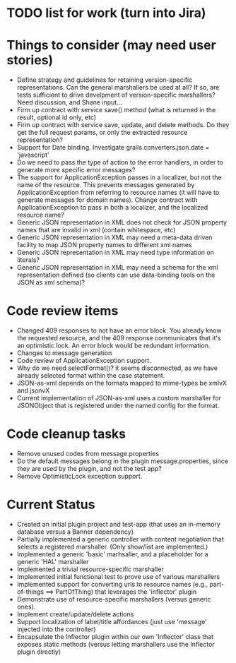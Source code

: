 <!-- ********************************************************************
     Copyright 2013 Ellucian Company L.P. and its affiliates.
******************************************************************** -->

# TODO list for work (turn into Jira)

# Things to consider (may need user stories)
* Define strategy and guidelines for retaining version-specific representations. Can the general marshallers be used at all?  If so, are tests sufficient to drive develpment of version-specific marshallers?  Need discussion, and Shane input...
* Firm up contract with service save() method (what is returned in the result, optional id only, etc)
* Firm up contract with service save, update, and delete methods.  Do they get the full request params, or only the extracted resource representation?
* Support for Date binding.  Investigate grails.converters.json.date = 'javascript'
* Do we need to pass the type of action to the error handlers, in order to generate more specific error messages?
* The support for ApplicationException passes in a localizer, but not the name of the resource.  This prevents messages generated by ApplicationException from referring to resource names (it will have to generate messages for domain names).  Change contract with ApplicationException to pass in both a localizer, and the localized resource name?
* Generic JSON representation in XML does not check for JSON property names that are invalid in xml (contain whitespace, etc)
* Generic JSON representation in XML may need a meta-data driven facility to map JSON property names to different xml names
* Generic JSON representation in XML may need type information on literals?
* Generic JSON representation in XML may need a schema for the xml representation defined (so clients can use data-binding tools on the JSON as xml schema)?


# Code review items
* Changed 409 responses to not have an error block.  You already know the requested resource, and the 409 response communicates that it's an optimistic lock.  An error block would be redundant information.
* Changes to message generation
* Code review of ApplicationException support.
* Why do we need selectFormat()?  it seems disconnected, as we have already selected format within the case statement.
* JSON-as-xml depends on the formats mapped to mime-types be xmlvX and jsonvX
* Current implementation of JSON-as-xml uses a custom marshaller for JSONObject that is registered under the named config for the format.

# Code cleanup tasks
* Remove unused codes from message.properties
* Do the default messages belong in the plugin message.properties, since they are used by the plugin, and not the test app?
* Remove OptimisticLock exception support.

# Current Status
* Created an initial plugin project and test-app (that uses an in-memory database versus a Banner dependency)
* Partially implemented a generic controller with content negotiation that selects a registered marshaller. (Only show/list are implemented.)
* Implemented a generic 'basic' marhsaller, and a placeholder for a generic 'HAL' marshaller
* Implemented a trivial resource-specific marshaller
* Implemented initial functional test to prove use of various marshallers
* Implemented support for converting urls to resource names (e.g., part-of-things ==> PartOfThing) that leverages the 'inflector' plugin
* Demonstrate use of resource-specific marshallers (versus generic ones).
* Implement create/update/delete actions
* Support localization of label/title affordances (just use 'message' injected into the controller)
* Encapsulate the Inflector plugin within our own 'Inflector' class that exposes static methods (versus letting marshallers use the Inflector plugin directly)




